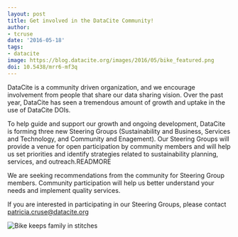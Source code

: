 ```yaml
---
layout: post
title: Get involved in the DataCite Community!
author: 
- tcruse
date: '2016-05-18'
tags:
- datacite
image: https://blog.datacite.org/images/2016/05/bike_featured.png
doi: 10.5438/mrr6-mf3q
---
```

DataCite is a community driven organization, and we encourage involvement from people that share our data sharing vision. Over the past year, DataCite has seen a tremendous amount of growth and uptake in the use of DataCite DOIs.

To help guide and support our growth and ongoing development, DataCite is forming three new Steering Groups (Sustainability and Business, Services and Technology, and Community and Enagement). Our Steering Groups will provide a venue for open participation by community members and will help us set priorities and identify strategies related to sustainability planning, services, and outreach.READMORE

We are seeking recommendations from the community for Steering Group members. Community participation will help us better understand your needs and implement quality services.

If you are interested in participating in our Steering Groups, please contact [patricia.cruse@datacite.org](mailto:support@datacite.org)

![Bike keeps family in stitches](/images/2016/05/bike.png)
